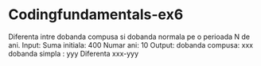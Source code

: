 # Codingfundamentals-ex6

Diferenta intre dobanda compusa si dobanda normala pe o perioada N de ani.
Input:
Suma initiala: 400
Numar ani: 10
Output: dobanda compusa: xxx
dobanda simpla : yyy
Diferenta xxx-yyy
